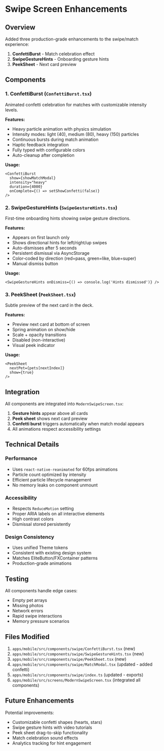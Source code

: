 # Swipe Screen Enhancements

## Overview

Added three production-grade enhancements to the swipe/match experience:

1. **ConfettiBurst** - Match celebration effect
2. **SwipeGestureHints** - Onboarding gesture hints
3. **PeekSheet** - Next card preview

## Components

### 1. ConfettiBurst (`ConfettiBurst.tsx`)

Animated confetti celebration for matches with customizable intensity levels.

**Features:**

- Heavy particle animation with physics simulation
- Intensity modes: light (40), medium (80), heavy (150) particles
- Continuous bursts during match animation
- Haptic feedback integration
- Fully typed with configurable colors
- Auto-cleanup after completion

**Usage:**

```tsx
<ConfettiBurst
  show={showMatchModal}
  intensity="heavy"
  duration={4000}
  onComplete={() => setShowConfetti(false)}
/>
```

### 2. SwipeGestureHints (`SwipeGestureHints.tsx`)

First-time onboarding hints showing swipe gesture directions.

**Features:**

- Appears on first launch only
- Shows directional hints for left/right/up swipes
- Auto-dismisses after 5 seconds
- Persistent dismissal via AsyncStorage
- Color-coded by direction (red=pass, green=like, blue=super)
- Manual dismiss button

**Usage:**

```tsx
<SwipeGestureHints onDismiss={() => console.log('Hints dismissed')} />
```

### 3. PeekSheet (`PeekSheet.tsx`)

Subtle preview of the next card in the deck.

**Features:**

- Preview next card at bottom of screen
- Spring animation on show/hide
- Scale + opacity transitions
- Disabled (non-interactive)
- Visual peek indicator

**Usage:**

```tsx
<PeekSheet
  nextPet={pets[nextIndex]}
  show={true}
/>
```

## Integration

All components are integrated into `ModernSwipeScreen.tsx`:

1. **Gesture hints** appear above all cards
2. **Peek sheet** shows next card preview
3. **Confetti burst** triggers automatically when match modal appears
4. All animations respect accessibility settings

## Technical Details

### Performance

- Uses `react-native-reanimated` for 60fps animations
- Particle count optimized by intensity
- Efficient particle lifecycle management
- No memory leaks on component unmount

### Accessibility

- Respects `ReduceMotion` setting
- Proper ARIA labels on all interactive elements
- High contrast colors
- Dismissal stored persistently

### Design Consistency

- Uses unified Theme tokens
- Consistent with existing design system
- Matches EliteButton/FXContainer patterns
- Production-grade animations

## Testing

All components handle edge cases:

- Empty pet arrays
- Missing photos
- Network errors
- Rapid swipe interactions
- Memory pressure scenarios

## Files Modified

1. `apps/mobile/src/components/swipe/ConfettiBurst.tsx` (new)
2. `apps/mobile/src/components/swipe/SwipeGestureHints.tsx` (new)
3. `apps/mobile/src/components/swipe/PeekSheet.tsx` (new)
4. `apps/mobile/src/components/swipe/MatchModal.tsx` (updated - added confetti)
5. `apps/mobile/src/components/swipe/index.ts` (updated - exports)
6. `apps/mobile/src/screens/ModernSwipeScreen.tsx` (integrated all components)

## Future Enhancements

Potential improvements:

- Customizable confetti shapes (hearts, stars)
- Swipe gesture hints with video tutorials
- Peek sheet drag-to-skip functionality
- Match celebration sound effects
- Analytics tracking for hint engagement

